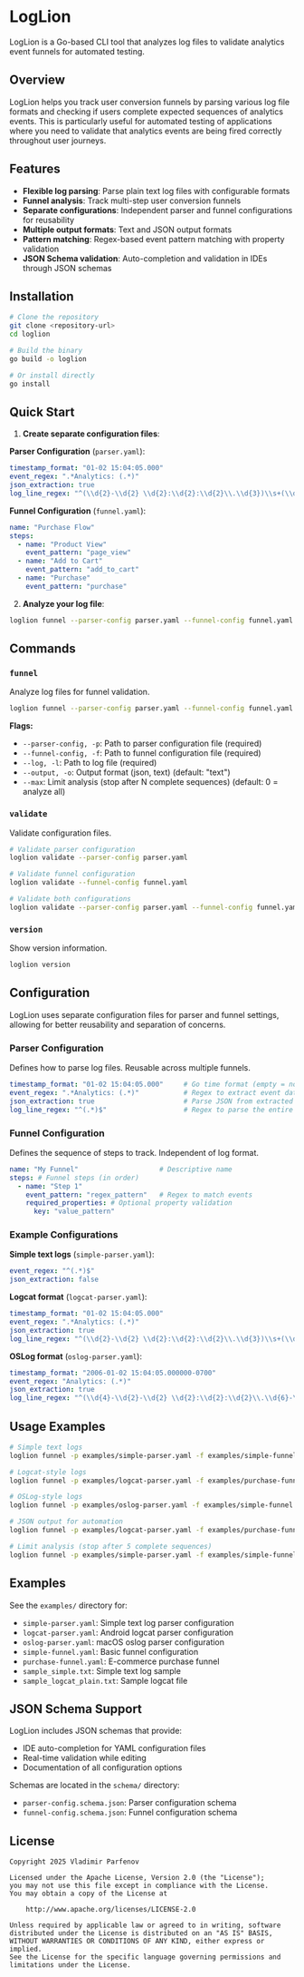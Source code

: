# LogLion

LogLion is a Go-based CLI tool that analyzes log files to validate analytics event funnels for automated testing.

## Overview

LogLion helps you track user conversion funnels by parsing various log file formats and checking if users complete expected
sequences of analytics events. This is particularly useful for automated testing of applications where you need
to validate that analytics events are being fired correctly throughout user journeys.

## Features

- **Flexible log parsing**: Parse plain text log files with configurable formats
- **Funnel analysis**: Track multi-step user conversion funnels
- **Separate configurations**: Independent parser and funnel configurations for reusability
- **Multiple output formats**: Text and JSON output formats
- **Pattern matching**: Regex-based event pattern matching with property validation
- **JSON Schema validation**: Auto-completion and validation in IDEs through JSON schemas

## Installation

```bash
# Clone the repository
git clone <repository-url>
cd loglion

# Build the binary
go build -o loglion

# Or install directly
go install
```

## Quick Start

1. **Create separate configuration files**:

**Parser Configuration** (`parser.yaml`):
```yaml
timestamp_format: "01-02 15:04:05.000"
event_regex: ".*Analytics: (.*)"
json_extraction: true
log_line_regex: "^(\\d{2}-\\d{2} \\d{2}:\\d{2}:\\d{2}\\.\\d{3})\\s+(\\d+)\\s+(\\d+)\\s+([VDIWEFS])\\s+([^:]+):\\s*(.*)$"
```

**Funnel Configuration** (`funnel.yaml`):
```yaml
name: "Purchase Flow"
steps:
  - name: "Product View"
    event_pattern: "page_view"
  - name: "Add to Cart"
    event_pattern: "add_to_cart"
  - name: "Purchase"
    event_pattern: "purchase"
```

2. **Analyze your log file**:

```bash
loglion funnel --parser-config parser.yaml --funnel-config funnel.yaml --log log.txt
```

## Commands

### `funnel`

Analyze log files for funnel validation.

```bash
loglion funnel --parser-config parser.yaml --funnel-config funnel.yaml --log log.txt [flags]
```

**Flags:**

- `--parser-config, -p`: Path to parser configuration file (required)
- `--funnel-config, -f`: Path to funnel configuration file (required)
- `--log, -l`: Path to log file (required)
- `--output, -o`: Output format (json, text) (default: "text")
- `--max`: Limit analysis (stop after N complete sequences) (default: 0 = analyze all)

### `validate`

Validate configuration files.

```bash
# Validate parser configuration
loglion validate --parser-config parser.yaml

# Validate funnel configuration  
loglion validate --funnel-config funnel.yaml

# Validate both configurations
loglion validate --parser-config parser.yaml --funnel-config funnel.yaml
```

### `version`

Show version information.

```bash
loglion version
```

## Configuration

LogLion uses separate configuration files for parser and funnel settings, allowing for better reusability and separation of concerns.

### Parser Configuration

Defines how to parse log files. Reusable across multiple funnels.

```yaml
timestamp_format: "01-02 15:04:05.000"     # Go time format (empty = no timestamp parsing)
event_regex: ".*Analytics: (.*)"           # Regex to extract event data from message
json_extraction: true                      # Parse JSON from extracted event data
log_line_regex: "^(.*)$"                   # Regex to parse the entire log line (default: match everything)
```

### Funnel Configuration

Defines the sequence of steps to track. Independent of log format.

```yaml
name: "My Funnel"                    # Descriptive name
steps: # Funnel steps (in order)
  - name: "Step 1"
    event_pattern: "regex_pattern"   # Regex to match events
    required_properties: # Optional property validation
      key: "value_pattern"
```

### Example Configurations

**Simple text logs** (`simple-parser.yaml`):
```yaml
event_regex: "^(.*)$"
json_extraction: false
```

**Logcat format** (`logcat-parser.yaml`):
```yaml
timestamp_format: "01-02 15:04:05.000"
event_regex: ".*Analytics: (.*)"
json_extraction: true
log_line_regex: "^(\\d{2}-\\d{2} \\d{2}:\\d{2}:\\d{2}\\.\\d{3})\\s+(\\d+)\\s+(\\d+)\\s+([VDIWEFS])\\s+([^:]+):\\s*(.*)$"
```

**OSLog format** (`oslog-parser.yaml`):
```yaml
timestamp_format: "2006-01-02 15:04:05.000000-0700"
event_regex: "Analytics: (.*)"
json_extraction: true
log_line_regex: "^(\\d{4}-\\d{2}-\\d{2} \\d{2}:\\d{2}:\\d{2}\\.\\d{6}-\\d{4})\\s+(.*)$"
```

## Usage Examples

```bash
# Simple text logs
loglion funnel -p examples/simple-parser.yaml -f examples/simple-funnel.yaml -l examples/sample_simple.txt

# Logcat-style logs
loglion funnel -p examples/logcat-parser.yaml -f examples/purchase-funnel.yaml -l examples/sample_logcat_plain.txt

# OSLog-style logs  
loglion funnel -p examples/oslog-parser.yaml -f examples/simple-funnel.yaml -l oslog.txt

# JSON output for automation
loglion funnel -p examples/logcat-parser.yaml -f examples/purchase-funnel.yaml -l app.log --output json

# Limit analysis (stop after 5 complete sequences)
loglion funnel -p examples/simple-parser.yaml -f examples/simple-funnel.yaml -l app.log --max 5
```

## Examples

See the `examples/` directory for:

- `simple-parser.yaml`: Simple text log parser configuration
- `logcat-parser.yaml`: Android logcat parser configuration  
- `oslog-parser.yaml`: macOS oslog parser configuration
- `simple-funnel.yaml`: Basic funnel configuration
- `purchase-funnel.yaml`: E-commerce purchase funnel
- `sample_simple.txt`: Simple text log sample
- `sample_logcat_plain.txt`: Sample logcat file

## JSON Schema Support

LogLion includes JSON schemas that provide:
- IDE auto-completion for YAML configuration files
- Real-time validation while editing
- Documentation of all configuration options

Schemas are located in the `schema/` directory:
- `parser-config.schema.json`: Parser configuration schema
- `funnel-config.schema.json`: Funnel configuration schema

## License

```
Copyright 2025 Vladimir Parfenov

Licensed under the Apache License, Version 2.0 (the "License");
you may not use this file except in compliance with the License.
You may obtain a copy of the License at

    http://www.apache.org/licenses/LICENSE-2.0

Unless required by applicable law or agreed to in writing, software
distributed under the License is distributed on an "AS IS" BASIS,
WITHOUT WARRANTIES OR CONDITIONS OF ANY KIND, either express or implied.
See the License for the specific language governing permissions and
limitations under the License.
```